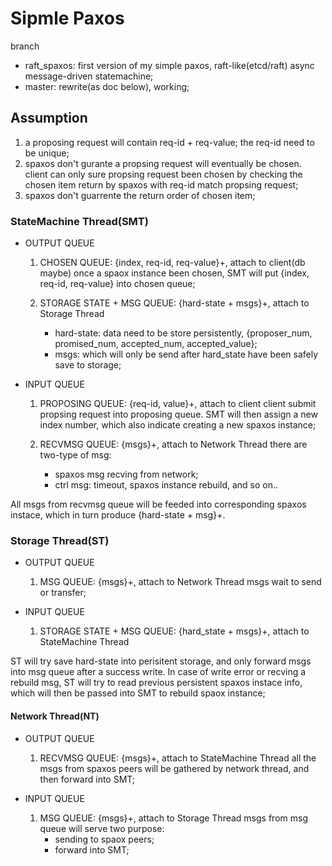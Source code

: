 # Sipmle Paxos
branch
- raft_spaxos: first version of my simple paxos, raft-like(etcd/raft) async message-driven statemachine;
- master: rewrite(as doc below), working;

## Assumption
1. a proposing request will contain req-id + req-value; the req-id need to be unique;
2. spaxos don't gurante a propsing request will eventually be chosen. client can only
   sure propsing request been chosen by checking the chosen item return by spaxos with
   req-id match propsing request;
3. spaxos don't guarrente the return order of chosen item;

### StateMachine Thread(SMT)

- OUTPUT QUEUE
  1. CHOSEN QUEUE: {index, req-id, req-value}+, attach to client(db maybe)
     once a spaox instance been chosen, SMT will put {index, req-id, req-value} into chosen queue;

  2. STORAGE STATE + MSG QUEUE: {hard-state + msgs}+, attach to Storage Thread
     - hard-state: data need to be store persistently, {proposer_num, promised_num, accepted_num, accepted_value};
     - msgs: which will only be send after hard_state have been safely save to storage;

- INPUT QUEUE
  1. PROPOSING QUEUE: {req-id, value}+, attach to client
     client submit propsing request into proposing queue. SMT will then assign a new index number, 
     which also indicate creating a new spaxos instance;

  2. RECVMSG QUEUE: {msgs}+, attach to Network Thread
     there are two-type of msg:
     - spaxos msg recving from network;
     - ctrl msg: timeout, spaxos instance rebuild, and so on..

All msgs from recvmsg queue will be feeded into corresponding spaxos instace, which in turn produce {hard-state + msg}+.


### Storage Thread(ST)

- OUTPUT QUEUE
  1. MSG QUEUE: {msgs}+, attach to Network Thread
     msgs wait to send or transfer;

- INPUT QUEUE
  1. STORAGE STATE + MSG QUEUE: {hard_state + msgs}+, attach to StateMachine Thread

ST will try save hard-state into perisitent storage, and only forward msgs into msg queue after a success write.
In case of write error or recving a rebuild msg, ST will try to read previous persistent spaxos instace info, which will then be passed into SMT to rebuild spaox instance;

#### Network Thread(NT)

- OUTPUT QUEUE
  1. RECVMSG QUEUE: {msgs}+, attach to StateMachine Thread
     all the msgs from spaxos peers will be gathered by network thread, and then forward into SMT;

- INPUT QUEUE
  1. MSG QUEUE: {msgs}+, attach to Storage Thread
     msgs from msg queue will serve two purpose:
     - sending to spaox peers;
     - forward into SMT;

